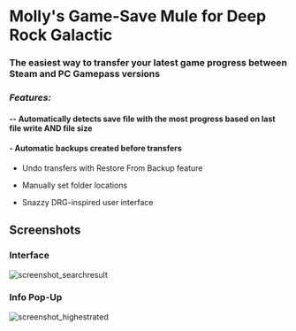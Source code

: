 # Molly's Game-Save Mule for Deep Rock Galactic #

### The easiest way to transfer your latest game progress between Steam and PC Gamepass versions ###

### ***Features:*** ###

#### -- Automatically detects save file with the most progress based on last file write AND file size ####

#### - Automatic backups created before transfers ####

- Undo transfers with Restore From Backup feature

- Manually set folder locations

- Snazzy DRG-inspired user interface

## Screenshots ##

### Interface ###
![screenshot_searchresult](https://github.com/ntaiprogrammer/Mollys_GameSave_Mule/blob/main/mollys_gamesave_mule_screenshot.png?raw=true)

### Info Pop-Up ###
![screenshot_highestrated](https://github.com/ntaiprogrammer/Mollys_GameSave_Mule/blob/main/mollys_gamesave_mule_help_screenshot.png?raw=true)
